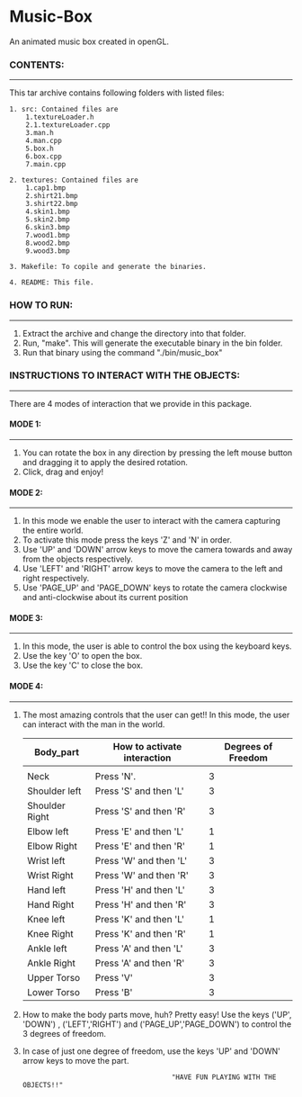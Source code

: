 Music-Box
=========

An animated music box created in openGL.


### CONTENTS:
----------------------
This tar archive contains following folders with listed files:

	1. src: Contained files are
		1.textureLoader.h
		2.1.textureLoader.cpp
		3.man.h
		4.man.cpp
		5.box.h
		6.box.cpp
		7.main.cpp

	2. textures: Contained files are
		1.cap1.bmp
		2.shirt21.bmp
		3.shirt22.bmp
		4.skin1.bmp
		5.skin2.bmp
		6.skin3.bmp
		7.wood1.bmp
		8.wood2.bmp
		9.wood3.bmp

	3. Makefile: To copile and generate the binaries.

	4. README: This file.


### HOW TO RUN:
------------------------
1. Extract the archive and change the directory into that folder.
2. Run, "make". This will generate the executable binary in the bin folder.
3. Run that binary using the command "./bin/music_box"


### INSTRUCTIONS TO INTERACT WITH THE OBJECTS:
-----------------------------------------

There are 4 modes of interaction that we provide in this package.

#### MODE 1:
--------
1. You can rotate the box in any direction by pressing the left mouse button and dragging it to apply the desired rotation.
2. Click, drag and enjoy!

#### MODE 2:
--------
1. In this mode we enable the user to interact with the camera capturing the entire world. 
2. To activate this mode press the keys 'Z' and 'N' in order.
3. Use 'UP' and 'DOWN' arrow keys to move the camera towards and away from the objects respectively.
4. Use 'LEFT' and 'RIGHT' arrow keys to move the camera to the left and right respectively.
5. Use 'PAGE_UP' and 'PAGE_DOWN' keys to rotate the camera clockwise and anti-clockwise about its current position

#### MODE 3:
--------
1. In this mode, the user is able to control the box using the keyboard keys.
2. Use the key 'O' to open the box.
3. Use the key 'C' to close the box.

#### MODE 4:
--------
1. The most amazing controls that the user can get!! In this mode, the user can interact with the man in the world.

	Body_part	|	How to activate interaction	|	Degrees of Freedom
	---------	|	----------------------------	|	------------------
			|					|
	Neck		|	Press 'N'.			|		3
	Shoulder left	|	Press 'S' and then 'L'		|		3
	Shoulder Right	|	Press 'S' and then 'R'		|		3
	Elbow left 	|	Press 'E' and then 'L'		|		1
	Elbow Right 	|	Press 'E' and then 'R'		|		1
	Wrist left 	|	Press 'W' and then 'L'		|		3
	Wrist Right 	|	Press 'W' and then 'R'		|		3
	Hand left 	|	Press 'H' and then 'L'		|		3
	Hand Right 	|	Press 'H' and then 'R'		|		3
	Knee left 	|	Press 'K' and then 'L'		|		1
	Knee Right 	|	Press 'K' and then 'R'		|		1
	Ankle left 	|	Press 'A' and then 'L'		|		3
	Ankle Right 	|	Press 'A' and then 'R'		|		3
	Upper Torso	|	Press 'V'			|		3
	Lower Torso	|	Press 'B'			|		3

2. How to make the body parts move, huh? Pretty easy! Use the keys ('UP', 'DOWN') , ('LEFT','RIGHT') and ('PAGE_UP','PAGE_DOWN') to control the 3 degrees of freedom.

3. In case of just one degree of freedom, use the keys 'UP' and 'DOWN' arrow keys to move the part.


											"HAVE FUN PLAYING WITH THE OBJECTS!!"






